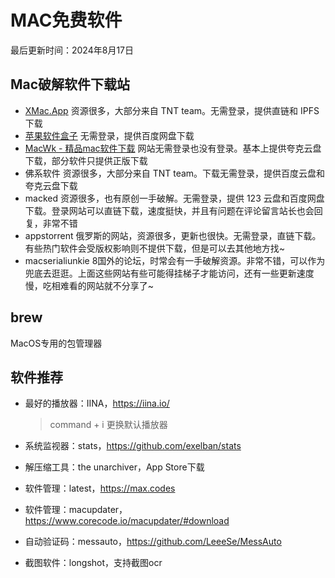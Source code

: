 # MAC免费软件

最后更新时间：2024年8月17日

## Mac破解软件下载站

- [XMac.App](https://xmac.app/)  资源很多，大部分来自 TNT team。无需登录，提供直链和 IPFS 下载
- [苹果软件盒子](https://www.macappbox.com/) 无需登录，提供百度网盘下载
- [MacWk - 精品mac软件下载](https://macwk.cn/)  网站无需登录也没有登录。基本上提供夸克云盘下载，部分软件只提供正版下载
- 佛系软件 资源很多，大部分来自 TNT team。下载无需登录，提供百度云盘和夸克云盘下载
- macked 资源很多，也有原创一手破解。无需登录，提供 123 云盘和百度网盘下载。登录网站可以直链下载，速度挺快，并且有问题在评论留言站长也会回复，非常不错
- appstorrent  俄罗斯的网站，资源很多，更新也很快。无需登录，直链下载。有些热门软件会受版权影响则不提供下载，但是可以去其他地方找~
- macserialiunkie 8国外的论坛，时常会有一手破解资源。非常不错，可以作为兜底去逛逛。上面这些网站有些可能得挂梯子才能访问，还有一些更新速度慢，吃相难看的网站就不分享了~

## brew

MacOS专用的包管理器

## 软件推荐

- 最好的播放器：IINA，https://iina.io/
  
  > command + i 更换默认播放器
- 系统监视器：stats，https://github.com/exelban/stats
- 解压缩工具：the unarchiver，App Store下载
- 软件管理：latest，https://max.codes
- 软件管理：macupdater，https://www.corecode.io/macupdater/#download
- 自动验证码：messauto，https://github.com/LeeeSe/MessAuto
- 截图软件：longshot，支持截图ocr
